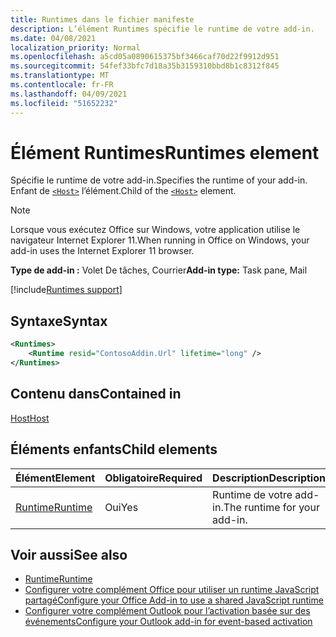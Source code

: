 ```yaml
---
title: Runtimes dans le fichier manifeste
description: L’élément Runtimes spécifie le runtime de votre add-in.
ms.date: 04/08/2021
localization_priority: Normal
ms.openlocfilehash: a5cd05a0890615375bf3466caf70d22f9912d951
ms.sourcegitcommit: 54fef33bfc7d18a35b3159310bbd8b1c8312f845
ms.translationtype: MT
ms.contentlocale: fr-FR
ms.lasthandoff: 04/09/2021
ms.locfileid: "51652232"
---
```

# <a name="runtimes-element"></a><span data-ttu-id="4810e-103">Élément Runtimes</span><span class="sxs-lookup"><span data-stu-id="4810e-103">Runtimes element</span></span>

<span data-ttu-id="4810e-104">Spécifie le runtime de votre add-in.</span><span class="sxs-lookup"><span data-stu-id="4810e-104">Specifies the runtime of your add-in.</span></span> <span data-ttu-id="4810e-105">Enfant de [`<Host>`](host.md) l’élément.</span><span class="sxs-lookup"><span data-stu-id="4810e-105">Child of the [`<Host>`](host.md) element.</span></span>

> [!NOTE]
> <span data-ttu-id="4810e-106">Lorsque vous exécutez Office sur Windows, votre application utilise le navigateur Internet Explorer 11.</span><span class="sxs-lookup"><span data-stu-id="4810e-106">When running in Office on Windows, your add-in uses the Internet Explorer 11 browser.</span></span>

<span data-ttu-id="4810e-107">**Type de add-in :** Volet De tâches, Courrier</span><span class="sxs-lookup"><span data-stu-id="4810e-107">**Add-in type:** Task pane, Mail</span></span>

[!include[Runtimes support](../../includes/runtimes-note.md)]

## <a name="syntax"></a><span data-ttu-id="4810e-108">Syntaxe</span><span class="sxs-lookup"><span data-stu-id="4810e-108">Syntax</span></span>

```XML
<Runtimes>
    <Runtime resid="ContosoAddin.Url" lifetime="long" />
</Runtimes>
```

## <a name="contained-in"></a><span data-ttu-id="4810e-109">Contenu dans</span><span class="sxs-lookup"><span data-stu-id="4810e-109">Contained in</span></span>

[<span data-ttu-id="4810e-110">Host</span><span class="sxs-lookup"><span data-stu-id="4810e-110">Host</span></span>](host.md)

## <a name="child-elements"></a><span data-ttu-id="4810e-111">Éléments enfants</span><span class="sxs-lookup"><span data-stu-id="4810e-111">Child elements</span></span>

|  <span data-ttu-id="4810e-112">Élément</span><span class="sxs-lookup"><span data-stu-id="4810e-112">Element</span></span> |  <span data-ttu-id="4810e-113">Obligatoire</span><span class="sxs-lookup"><span data-stu-id="4810e-113">Required</span></span>  |  <span data-ttu-id="4810e-114">Description</span><span class="sxs-lookup"><span data-stu-id="4810e-114">Description</span></span>  |
|:-----|:-----|:-----|
| [<span data-ttu-id="4810e-115">Runtime</span><span class="sxs-lookup"><span data-stu-id="4810e-115">Runtime</span></span>](runtime.md) | <span data-ttu-id="4810e-116">Oui</span><span class="sxs-lookup"><span data-stu-id="4810e-116">Yes</span></span> |  <span data-ttu-id="4810e-117">Runtime de votre add-in.</span><span class="sxs-lookup"><span data-stu-id="4810e-117">The runtime for your add-in.</span></span> |

## <a name="see-also"></a><span data-ttu-id="4810e-118">Voir aussi</span><span class="sxs-lookup"><span data-stu-id="4810e-118">See also</span></span>

- [<span data-ttu-id="4810e-119">Runtime</span><span class="sxs-lookup"><span data-stu-id="4810e-119">Runtime</span></span>](runtime.md)
- [<span data-ttu-id="4810e-120">Configurer votre complément Office pour utiliser un runtime JavaScript partagé</span><span class="sxs-lookup"><span data-stu-id="4810e-120">Configure your Office Add-in to use a shared JavaScript runtime</span></span>](../../develop/configure-your-add-in-to-use-a-shared-runtime.md)
- [<span data-ttu-id="4810e-121">Configurer votre complément Outlook pour l’activation basée sur des événements</span><span class="sxs-lookup"><span data-stu-id="4810e-121">Configure your Outlook add-in for event-based activation</span></span>](../../outlook/autolaunch.md)
